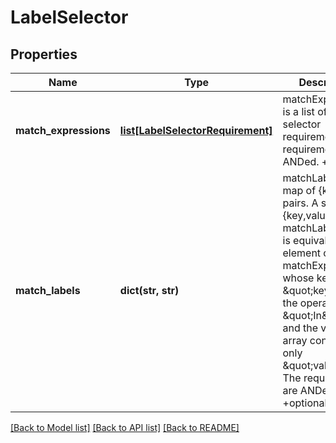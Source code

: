 # LabelSelector

## Properties
Name | Type | Description | Notes
------------ | ------------- | ------------- | -------------
**match_expressions** | [**list[LabelSelectorRequirement]**](LabelSelectorRequirement.md) | matchExpressions is a list of label selector requirements. The requirements are ANDed. +optional | [optional] 
**match_labels** | **dict(str, str)** | matchLabels is a map of {key,value} pairs. A single {key,value} in the matchLabels map is equivalent to an element of matchExpressions, whose key field is \&quot;key\&quot;, the operator is \&quot;In\&quot;, and the values array contains only \&quot;value\&quot;. The requirements are ANDed. +optional | [optional] 

[[Back to Model list]](../README.md#documentation-for-models) [[Back to API list]](../README.md#documentation-for-api-endpoints) [[Back to README]](../README.md)


